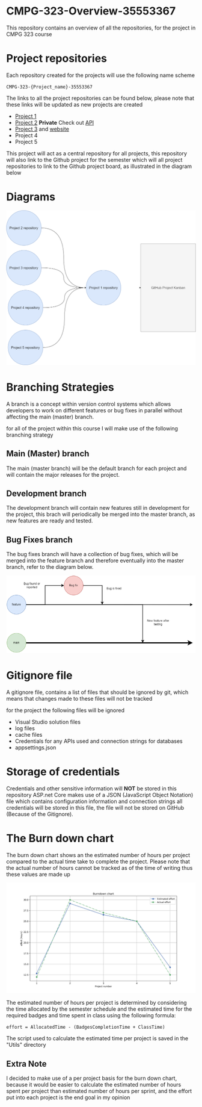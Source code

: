 # CMPG-323-Overview-35553367

This repository contains an overview of all the repositories, for the project in CMPG 323 course

# Project repositories

Each repository created for the projects will use the following name scheme

```
CMPG-323-{Project_name}-35553367
```

The links to all the project repositories can be found below, please note that these links will be updated as new projects are created

- [Project 1](https://github.com/aaryadevg/CMPG-323-Overview-35553367)
- [Project 2](https://github.com/aaryadevg/CMPG-323-Project-2-35553367) **Private** Check out [API](https://35553367-connectedoffice.azurewebsites.net/swagger/index.html)
- [Project 3](https://github.com/aaryadevg/CMPG-323-Project-3-35553367) and [website](https://35553367devicemanagementwebapp.azurewebsites.net/)
- Project 4
- Project 5

This project will act as a central repository for all projects, this repository will also link to the Github project for the semester which will all project repositories to link to the Github project board, as illustrated in the diagram below

# Diagrams

<img src="Project_Overview.png" alt="Project overview illustration">

# Branching Strategies

A branch is a concept within version control systems which allows developers to work on different features or bug fixes in parallel without affecting the main (master) branch.

for all of the project within this course I will make use of the following branching strategy

## Main (Master) branch

The main (master branch) will be the default branch for each project and will contain the major releases for the project.

## Development branch

The development branch will contain new features still in development for the project, this brach will periodically be merged into the master branch, as new features are ready and tested.

## Bug Fixes branch

The bug fixes branch will have a collection of bug fixes, which will be merged into the feature branch and therefore eventually into the master branch, refer to the diagram below.

<img src="branch_strat.png" alt="Branching strategy diagram">

# Gitignore file

A gitignore file, contains a list of files that should be ignored by git, which means that changes made to these files will not be tracked

for the project the following files will be ignored

- Visual Studio solution files
- log files
- cache files
- Credentials for any APIs used and connection strings for databases
- appsettings.json

# Storage of credentials

Credentials and other sensitive information will **NOT** be stored in this repository ASP.net Core makes use of a JSON (JavaScript Object Notation) file which contains configuration information and connection strings all credentials will be stored in this file, the file will not be stored on GitHub (Because of the Gitignore).

# The Burn down chart

The burn down chart shows an the estimated number of hours per project compared to the actual time take to complete the project. Please note that the actual number of hours cannot be tracked as of the time of writing
thus these values are made up

<img src="BurndownChart.png" alt="Burndown chart">

The estimated number of hours per project is determined by considering the time allocated by the semester schedule and the estimated time for the required badges and time spent in class using the following formula:

```
effort = AllocatedTime - (BadgesCompletionTime + ClassTime)
```

The script used to calculate the estimated time per project is saved in the "Utils" directory

## Extra Note

I decided to make use of a per project basis for the burn down chart, because it would be easier to calculate
the estimated number of hours spent per project than estimated number of hours per sprint, and the effort put into each project is the end goal in my opinion
